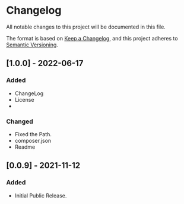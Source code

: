 # Changelog

All notable changes to this project will be documented in this file.

The format is based on [Keep a Changelog](https://keepachangelog.com/en/1.0.0/),
and this project adheres to [Semantic Versioning](https://semver.org/spec/v2.0.0.html).

## [1.0.0] - 2022-06-17
### Added
- ChangeLog 
- License
- 
### Changed
- Fixed the Path.
- composer.json
- Readme

## [0.0.9] - 2021-11-12

### Added

- Initial Public Release.